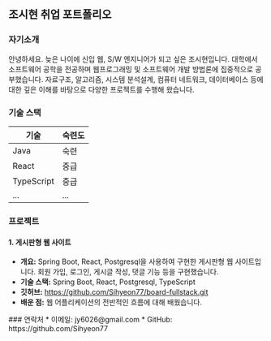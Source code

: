 ## 조시현 취업 포트폴리오

### 자기소개

안녕하세요. 늦은 나이에 신입 웹, S/W 엔지니어가 되고 싶은 조시현입니다. 대학에서 소프트웨어 공학을 전공하며 웹프로그래밍 및 소프트웨어 개발 방법론에 집중적으로 공부했습니다. 자료구조, 알고리즘, 시스템 분석설계, 컴퓨터 네트워크, 데이터베이스 등에 대한 깊은 이해를 바탕으로 다양한 프로젝트를 수행해 왔습니다.

### 기술 스택

| 기술 | 숙련도 |
|---|---|
| Java | 숙련 |
| React | 중급 |
| TypeScript | 중급 |
| ... | ... |

### 프로젝트

#### 1. 게시판형 웹 사이트

* **개요:** Spring Boot, React, Postgresql을 사용하여 구현한 게시판형 웹 사이트입니다. 회원 가입, 로그인, 게시글 작성, 댓글 기능 등을 구현했습니다.
* **기술 스택:** Spring Boot, React, Postgresql, TypeScript
* **깃허브:** https://github.com/Sihyeon77/board-fullstack.git
* **배운 점:** 웹 어플리케이션의 전반적인 흐름에 대해 배웠습니다.

<!--
### 개인적인 성장

--!>
### 연락처

* 이메일: jy6026@gmail.com
* GitHub: https://github.com/Sihyeon77


